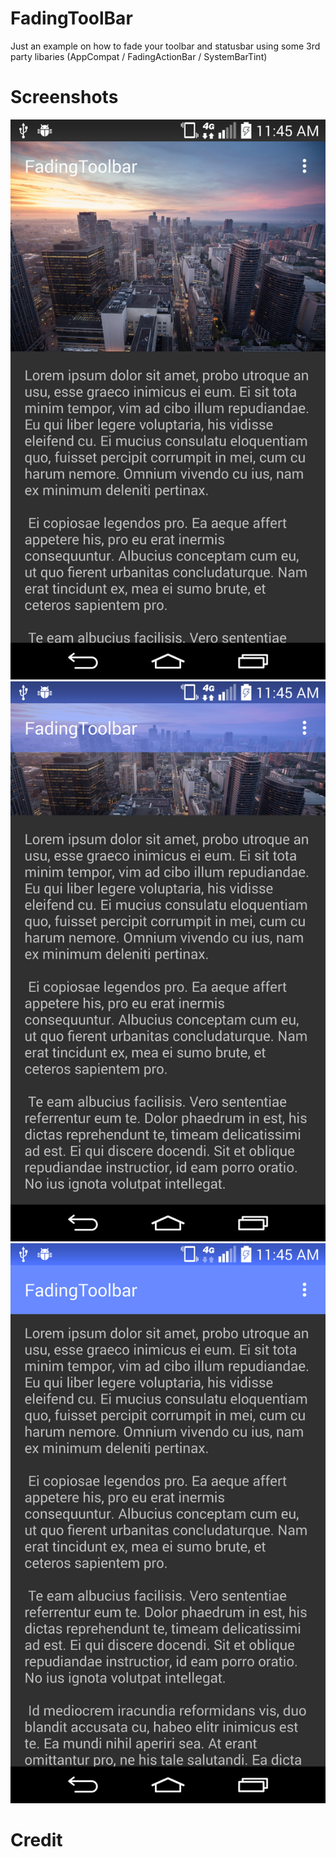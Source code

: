FadingToolBar
=============

Just an example on how to fade your toolbar and statusbar using some 3rd party libaries (AppCompat / FadingActionBar / SystemBarTint)

Screenshots
===========
![alt tag](https://raw.githubusercontent.com/JaisonBrooks/FadingToolBar/master/screen_1.png)
![alt tag](https://raw.githubusercontent.com/JaisonBrooks/FadingToolBar/master/screen_2.png)
![alt tag](https://raw.githubusercontent.com/JaisonBrooks/FadingToolBar/master/screen_3.png)


Credit
======
